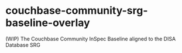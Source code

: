 # couchbase-community-srg-baseline-overlay
(WIP) The Couchbase Community InSpec Baseline aligned to the DISA Database SRG
